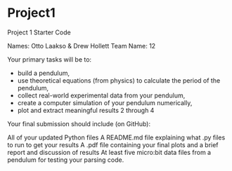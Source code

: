 # Project1
Project 1 Starter Code

Names: Otto Laakso & Drew Hollett
Team Name: 12

Your primary tasks will be to:

- build a pendulum,
- use theoretical equations (from physics) to calculate the period of the pendulum,
- collect real-world experimental data from your pendulum,
- create a computer simulation of your pendulum numerically,
- plot and extract meaningful results 2 through 4

Your final submission should include (on GitHub):

All of your updated Python files
A README.md file explaining what .py files to run to get your results
A .pdf file containing your final plots and a brief report and discussion of results
At least five micro:bit data files from a pendulum for testing your parsing code.